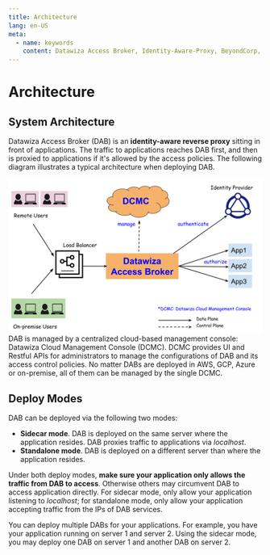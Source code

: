 ```yaml
---
title: Architecture
lang: en-US
meta:
  - name: keywords
    content: Datawiza Access Broker, Identity-Aware-Proxy, BeyondCorp, SSO, OIDC, Reverse-Proxy, System Architecture
---
```

# Architecture
## System Architecture

Datawiza Access Broker (DAB) is an **identity-aware reverse proxy** sitting in front of applications.
The traffic to applications reaches DAB first, and then is proxied to applications if it's allowed by the access policies.
The following diagram illustrates a typical architecture when deploying DAB. 

![Datawiza Access Broker Architecture](./img/arch.svg)
DAB is managed by a centralized cloud-based management console: Datawiza Cloud Management Console (DCMC). 
DCMC provides UI and Restful APIs for administrators to manage the configurations of DAB and its access control policies. 
No matter DABs are deployed in AWS, GCP, Azure or on-premise, all of them can be managed by the single DCMC. 

## Deploy Modes
DAB can be deployed via the following two modes:
* **Sidecar mode**. DAB is deployed on the same server where the application resides. DAB proxies traffic to applications via _localhost_.   
* **Standalone mode**. DAB is deployed on a different server than where the application resides.

Under both deploy modes, **make sure your application only allows the traffic from DAB to access**. Otherwise others may circumvent DAB to access application directly.
For sidecar mode, only allow your application listening to _localhost_; for standalone mode, only allow your application accepting traffic from the IPs of DAB services.

You can deploy multiple DABs for your applications. For example, you have your application running on server 1 and server 2. 
Using the sidecar mode, you may deploy one DAB on server 1 and another DAB on server 2.  
